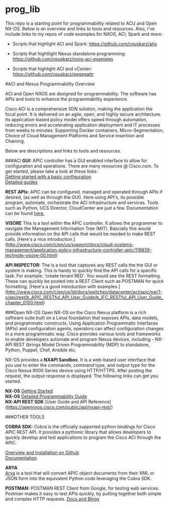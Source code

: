 # prog_lib

This repo is a starting point for programmability related to ACU and Open NX-OS. Below is an overview and links to tools and resources. Also, I've include links to my repos of code examples for NXOS, ACI, Spark and more:  

* Scripts that highlight ACI and Spark: 
<https://github.com/cpuskarz/ahs>

* Scripts that hightlight Nexus standalone programming: <https://github.com/cpuskarz/nxos-aci-examples>

* Scripts that highlight ACI and vCenter:
<https://github.com/cpuskarz/epgpgattr>  



#ACI and Nexus Programmability Overview  

ACI and Open NXOS are designed for programmability. The software has APIs and tools to enhance the programmability experience.  
 
Cisco ACI is a comprehensive SDN solution, making the application the focal point. It is delivered on an agile, open, and highly secure architecture. Its application-based policy model offers speed through automation, reducing errors and accelerating application deployment and IT processes from weeks to minutes.  Supporting Docker containers, Micro-Segmentation, Choice of Cloud Management Platforms and Service Insertiion and Chaining.  

Below are descriptions and links to tools and resources.

###ACI
**GUI:** APIC controller has a GUI enabled interface to allow for configuration and operations. There are many resources @ Cisco.com. To get started, please take a look at these links:  
[Getting started with a basic configuration](http://www.cisco.com/c/en/us/td/docs/switches/datacenter/aci/apic/sw/1-x/basic-config/b_ACI_Config_Guide.html)  
[Detailed guides](http://www.cisco.com/c/en/us/support/cloud-systems-management/application-policy-infrastructure-controller-apic/tsd-products-support-series-home.html)



**REST APIs:** APIC can be configured, managed and operated through APIs if desired, (as well as through the GUI). Here using API's, its possible program, automate, orchestrate the ACI infrastructure and services. Tools such as Python, UCS Director, CloudCenter are just a few. Documentation can be found [here.](http://www.cisco.com/c/en/us/td/docs/switches/datacenter/aci/apic/sw/1-x/api/rest/b_APIC_RESTful_API_User_Guide.html)


**VISORE** This is a tool within the APIC controller. It allows the programmer to navigate the Management Information Tree (MIT). Bascially this would provide information on the API calls that would be needed to make REST calls. [Here's a nice introduction.]
 (http://www.cisco.com/c/en/us/support/docs/cloud-systems-management/application-policy-infrastructure-controller-apic/118839-technote-visore-00.html)


**API INSPECTOR:** The is a tool that captures any REST calls the the GUI or system is making. This is handy to quickly find the API calls for a specific task. For example: 'create tenant RED'. You would see the REST formatting. These can quickly be posted into a REST Client such as POSTMAN for quick formatting. [Here's a good introduction with examples.] (http://www.cisco.com/c/en/us/td/docs/switches/datacenter/aci/apic/sw/1-x/api/rest/b_APIC_RESTful_API_User_Guide/b_IFC_RESTful_API_User_Guide_chapter_0100.html)





###Open NX-OS 
Open NX-OS on the Cisco Nexus platform is a rich software suite built on a Linux foundation that exposes APIs, data models, and programmatic constructs. Using Application Programmatic Interfaces (APIs) and configuration agents, operators can affect configuration changes in a more programmatic way. Cisco provides various tools and frameworks to enable developers automate and program Nexus devices, including – NX-API REST (brings Model Driven Programmability (MDP) to standalone, Python, Puppet, Chef, Ansible etc. 
 
NX-OS provides a **NXAPI Sandbox**. It is a web-based user interface that you use to enter the commands, command type, and output type for the Cisco Nexus 9000 Series device using HTTP/HTTPS. After posting the request, the output response is displayed. The following links can get you started.

**NX-OS** [Getting Started](https://opennxos.cisco.com/public/getting-started)  
**NX-OS** [Detailed Programmability Guide ](http://www.cisco.com/c/en/us/td/docs/switches/datacenter/nexus9000/sw/7-x/programmability/guide/b_Cisco_Nexus_9000_Series_NX-OS_Programmability_Guide_7x.html)  
**NX-API REST SDK** [User Guide and API Reference] (https://opennxos.cisco.com/public/api/nxapi-rest/)




###OTHER TOOLS

**COBRA SDK:** Cobra is the officially supported python bindings for Cisco APIC REST API. It provides a pythonic library that allows developers to quickly develop and test applications to program the Cisco ACI through the APIC.  

[Overview and Installation on Github](https://github.com/datacenter/cobra)   
[Documentation](https://developer.cisco.com/media/apicDcPythonAPI_v0.1/)


**ARYA**   
[Arya](https://github.com/datacenter/arya) is a tool that will convert APIC object documents from their XML or JSON form into the equivalent Python code leveraging the Cobra SDK.


**POSTMAN:**  POSTMAN REST Client from Google, for testing web services. Postman makes it easy to test APIs quickly, by putting together both simple and complex HTTP requests.   [Docs and Blogs](https://www.getpostman.com/docs/blog_mentions)








